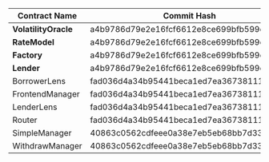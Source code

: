 | Contract Name                    | Commit Hash                              | Salt                                                               | Address                                      |
| -------------------------------- | ---------------------------------------- | ------------------------------------------------------------------ | -------------------------------------------- |
| **VolatilityOracle**             | a4b9786d79e2e16fcf6612e8ce699bfb599e0c8d | bytes32(uint256(0xA10EBE1A))                                       | `0xcA91bb5e6F98BD99b9Ca8aED1B9c5d12e139DB3d` |
| **RateModel**                    | a4b9786d79e2e16fcf6612e8ce699bfb599e0c8d | bytes32(uint256(0xA10EBE1A))                                       | `0xBD477956Ad74329664f45978A3876B024E3da73d` |
| **Factory**                      | a4b9786d79e2e16fcf6612e8ce699bfb599e0c8d | bytes32(uint256(0xA10EBE1A))                                       | `0x95110C9806833d3D3C250112fac73c5A6f631E80` |
| **Lender**                       | a4b9786d79e2e16fcf6612e8ce699bfb599e0c8d | created by factory                                                 | `0x62eAa8b180faebfBb0627dBd07E23f27379c147e` |
| BorrowerLens                     | fad036d4a34b95441beca1ed7ea36738111b6045 | bytes32(uint256(0xA10EBE1A))                                       | `0xFC3181dE393Eaa0F19e75761D11b7c2fB9ceF75A` |
| FrontendManager                  | fad036d4a34b95441beca1ed7ea36738111b6045 | bytes32(uint256(0xA10EBE1A))                                       | `0x1f76900b7a3757dC54F12f84a4F3DF4440af8a05` |
| LenderLens                       | fad036d4a34b95441beca1ed7ea36738111b6045 | bytes32(uint256(0xA10EBE1A))                                       | `0xAf8c1C2384c9de947eD2Fc93457AeB9cFca72286` |
| Router                           | fad036d4a34b95441beca1ed7ea36738111b6045 | bytes32(uint256(0xA10EBE1A))                                       | `0x3E24f42f17436347e76121b5e9c632E0d3A66fCb` |
| SimpleManager                    | 40863c0562cdfeee0a38e7eb5eb68bb7d33525cc | bytes32(uint256(0xA10EBE1A))                                       | `0x577bD39CEF1f3314457AfcD88f0B47DA401Ff70f` |
| WithdrawManager                  | 40863c0562cdfeee0a38e7eb5eb68bb7d33525cc | bytes32(uint256(0xA10EBE1A))                                       | `0x8cf4e575b9b9bbf4a3bd84e4ed5af28b5e1865c8` |
